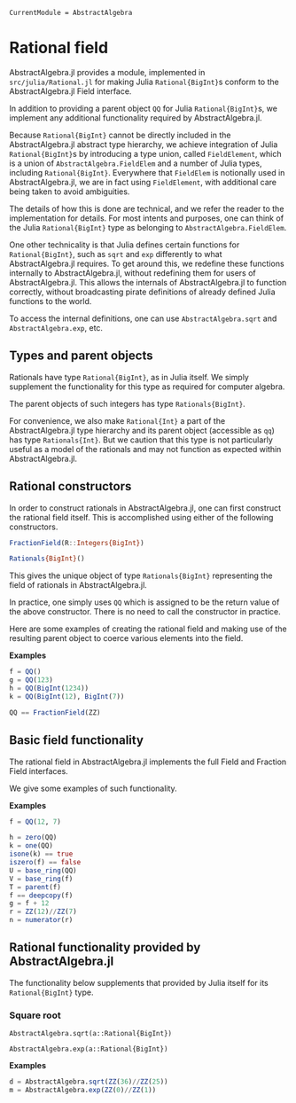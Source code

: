 ```@meta
CurrentModule = AbstractAlgebra
```

# Rational field

AbstractAlgebra.jl provides a module, implemented in `src/julia/Rational.jl` for
making Julia `Rational{BigInt}`s conform to the AbstractAlgebra.jl Field interface.

In addition to providing a parent object `QQ` for Julia `Rational{BigInt}`s, we
implement any additional functionality required by AbstractAlgebra.jl.

Because `Rational{BigInt}` cannot be directly included in the AbstractAlgebra.jl
abstract type hierarchy, we achieve integration of Julia `Rational{BigInt}`s by
introducing a type union, called `FieldElement`, which is a union of
`AbstractAlgebra.FieldElem` and a number of Julia types, including `Rational{BigInt}`.
Everywhere that `FieldElem` is notionally used in AbstractAlgebra.jl, we are in fact
using `FieldElement`, with additional care being taken to avoid ambiguities.

The details of how this is done are technical, and we refer the reader to the
implementation for details. For most intents and purposes, one can think of the Julia
`Rational{BigInt}` type as belonging to `AbstractAlgebra.FieldElem`.

One other technicality is that Julia defines certain functions for `Rational{BigInt}`,
such as `sqrt` and `exp` differently to what AbstractAlgebra.jl requires. To get around
this, we redefine these functions internally to AbstractAlgebra.jl, without redefining
them for users of AbstractAlgebra.jl. This allows the internals of AbstractAlgebra.jl
to function correctly, without broadcasting pirate definitions of already defined Julia
functions to the world.

To access the internal definitions, one can use `AbstractAlgebra.sqrt` and
`AbstractAlgebra.exp`, etc.

## Types and parent objects

Rationals have type `Rational{BigInt}`, as in Julia itself. We simply supplement the
functionality for this type as required for computer algebra.

The parent objects of such integers has type `Rationals{BigInt}`.

For convenience, we also make `Rational{Int}` a part of the AbstractAlgebra.jl type
hierarchy and its parent object (accessible as `qq`) has type `Rationals{Int}`. But we
caution that this type is not particularly useful as a model of the rationals and may
not function as expected within AbstractAlgebra.jl.

## Rational constructors

In order to construct rationals in AbstractAlgebra.jl, one can first construct the
rational field itself. This is accomplished using either of the following constructors.

```julia
FractionField(R::Integers{BigInt})
```

```julia
Rationals{BigInt}()
```

This gives the unique object of type `Rationals{BigInt}` representing the field of
rationals in AbstractAlgebra.jl.

In practice, one simply uses `QQ` which is assigned to be the return value of the
above constructor. There is no need to call the constructor in practice.

Here are some examples of creating the rational field and making use of the
resulting parent object to coerce various elements into the field.

**Examples**

```julia
f = QQ()
g = QQ(123)
h = QQ(BigInt(1234))
k = QQ(BigInt(12), BigInt(7))

QQ == FractionField(ZZ)
```

## Basic field functionality

The rational field in AbstractAlgebra.jl implements the full Field and Fraction Field
interfaces.

We give some examples of such functionality.

**Examples**

```julia
f = QQ(12, 7)

h = zero(QQ)
k = one(QQ)
isone(k) == true
iszero(f) == false
U = base_ring(QQ)
V = base_ring(f)
T = parent(f)
f == deepcopy(f)
g = f + 12
r = ZZ(12)//ZZ(7)
n = numerator(r)
```

## Rational functionality provided by AbstractAlgebra.jl

The functionality below supplements that provided by Julia itself for its
`Rational{BigInt}` type.

### Square root

```@docs
AbstractAlgebra.sqrt(a::Rational{BigInt})
```

```@docs
AbstractAlgebra.exp(a::Rational{BigInt})
```

**Examples**

```julia
d = AbstractAlgebra.sqrt(ZZ(36)//ZZ(25))
m = AbstractAlgebra.exp(ZZ(0)//ZZ(1))
```


